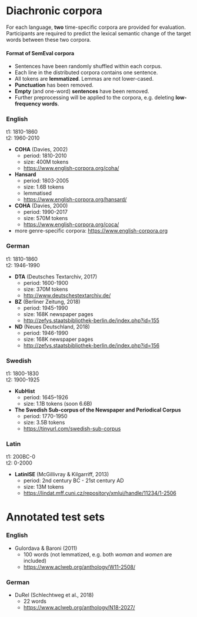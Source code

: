 # Diachronic corpora
For each language, **two** time-specific corpora are provided for evaluation. 
Participants are required to predict the lexical semantic change of the target words between these two corpora.

#### Format of SemEval corpora
- Sentences have been randomly shuffled within each corpus. 
- Each line in the distributed corpora contains one sentence. 
- All tokens are **lemmatized**. Lemmas are not lower-cased.
- **Punctuation** has been removed. 
- **Empty** (and one-word) **sentences** have been removed.
- Further preprocessing will be applied to the corpora, e.g. deleting **low-frequency words**.

### English
t1: 1810-1860 \
t2: 1960-2010

- **COHA** (Davies, 2002) 
  - period: 1810-2010
  - size: 400M tokens
  - https://www.english-corpora.org/coha/
- **Hansard** 
  - period: 1803-2005
  - size: 1.6B tokens
  - lemmatised
  - https://www.english-corpora.org/hansard/
- **COHA** (Davies, 2000) 
  - period: 1990-2017
  - size: 570M tokens
  - https://www.english-corpora.org/coca/
- more genre-specific corpora: https://www.english-corpora.org


### German
t1: 1810-1860 \
t2: 1946-1990

- **DTA** (Deutsches Textarchiv, 2017)
  - period: 1600-1900
  - size: 370M tokens
  - http://www.deutschestextarchiv.de/
- **BZ** (Berliner Zeitung, 2018)
  - period: 1945-1990
  - size: 168K newspaper pages
  - http://zefys.staatsbibliothek-berlin.de/index.php?id=155
- **ND** (Neues Deutschland, 2018)
  - period: 1946-1990
  - size: 168K newspaper pages
  - http://zefys.staatsbibliothek-berlin.de/index.php?id=156


### Swedish
t1: 1800-1830 \
t2: 1900-1925

- **KubHist** 
  - period: 1645–1926
  - size: 1.1B tokens (soon 6.6B)
- **The Swedish Sub-corpus of the Newspaper and Periodical Corpus**
  - period: 1770-1950
  - size: 3.5B tokens
  - https://tinyurl.com/swedish-sub-corpus
    
    
### Latin
t1: 200BC-0 \
t2: 0-2000

- **LatinISE** (McGillivray & Kilgarriff, 2013)
  - period: 2nd century BC - 21st century AD
  - size: 13M tokens
  - https://lindat.mff.cuni.cz/repository/xmlui/handle/11234/1-2506


# Annotated test sets

### English
- Gulordava & Baroni (2011)
  - 100 words (not lemmatized, e.g. both *woman* and *women* are included)
  - https://www.aclweb.org/anthology/W11-2508/

### German 
- DuRel (Schlechtweg et al., 2018)
  - 22 words
  - https://www.aclweb.org/anthology/N18-2027/
  
